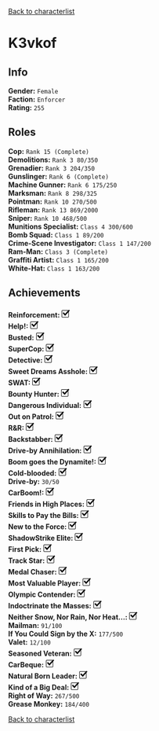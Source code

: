[Back to characterlist](../Overview.md)

# K3vkof

## Info

**Gender:**	`Female`  
**Faction:**	`Enforcer`  
**Rating:**	`255`  

## Roles

**Cop:**	`Rank 15 (Complete)`  
**Demolitions:**	`Rank 3 80/350`  
**Grenadier:**	`Rank 3 204/350`  
**Gunslinger:**	`Rank 6 (Complete)`  
**Machine Gunner:**	`Rank 6 175/250`  
**Marksman:**	`Rank 8 298/325`  
**Pointman:**	`Rank 10 270/500`  
**Rifleman:**	`Rank 13 869/2000`  
**Sniper:**	`Rank 10 468/500`  
**Munitions Specialist:**	`Class 4 300/600`  
**Bomb Squad:**	`Class 1 89/200`  
**Crime-Scene Investigator:**	`Class 1 147/200`  
**Ram-Man:**	`Class 3 (Complete)`  
**Graffiti Artist:**	`Class 1 165/200`  
**White-Hat:**	`Class 1 163/200`  

## Achievements

**Reinforcement:**	![Check](../../Images/check.png)  
**Help!:**	![Check](../../Images/check.png)  
**Busted:**	![Check](../../Images/check.png)  
**SuperCop:**	![Check](../../Images/check.png)  
**Detective:**	![Check](../../Images/check.png)  
**Sweet Dreams Asshole:**	![Check](../../Images/check.png)  
**SWAT:**	![Check](../../Images/check.png)  
**Bounty Hunter:**	![Check](../../Images/check.png)  
**Dangerous Individual:**	![Check](../../Images/check.png)  
**Out on Patrol:**	![Check](../../Images/check.png)  
**R&R:**	![Check](../../Images/check.png)  
**Backstabber:**	![Check](../../Images/check.png)  
**Drive-by Annihilation:**	![Check](../../Images/check.png)  
**Boom goes the Dynamite!:**	![Check](../../Images/check.png)  
**Cold-blooded:**	![Check](../../Images/check.png)  
**Drive-by:**	`30/50`  
**CarBoom!:**	![Check](../../Images/check.png)  
**Friends in High Places:**	![Check](../../Images/check.png)  
**Skills to Pay the Bills:**	![Check](../../Images/check.png)  
**New to the Force:**	![Check](../../Images/check.png)  
**ShadowStrike Elite:**	![Check](../../Images/check.png)  
**First Pick:**	![Check](../../Images/check.png)  
**Track Star:**	![Check](../../Images/check.png)  
**Medal Chaser:**	![Check](../../Images/check.png)  
**Most Valuable Player:**	![Check](../../Images/check.png)  
**Olympic Contender:**	![Check](../../Images/check.png)  
**Indoctrinate the Masses:**	![Check](../../Images/check.png)  
**Neither Snow, Nor Rain, Nor Heat...:**	![Check](../../Images/check.png)  
**Mailman:**	`91/100`  
**If You Could Sign by the X:**	`177/500`  
**Valet:**	`12/100`  
**Seasoned Veteran:**	![Check](../../Images/check.png)  
**CarBeque:**	![Check](../../Images/check.png)  
**Natural Born Leader:**	![Check](../../Images/check.png)  
**Kind of a Big Deal:**	![Check](../../Images/check.png)  
**Right of Way:**	`267/500`  
**Grease Monkey:**	`184/400`  

[Back to characterlist](../Overview.md)
